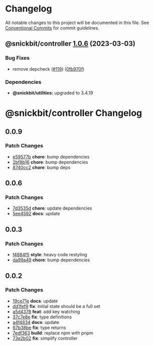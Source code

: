 # Changelog

All notable changes to this project will be documented in this file. See
[Conventional Commits](https://conventionalcommits.org) for commit guidelines.

## @snickbit/controller [1.0.6](https://github.com/remedyred/snickbit.js/compare/@snickbit/controller@1.0.5...@snickbit/controller@1.0.6) (2023-03-03)


### Bug Fixes

* remove depcheck ([#119](https://github.com/remedyred/snickbit.js/issues/119)) ([0fb970f](https://github.com/remedyred/snickbit.js/commit/0fb970fe23d85f4e678fbdca577c877b059a86fb))



### Dependencies

* **@snickbit/utilities:** upgraded to 3.4.19

# @snickbit/controller Changelog

## 0.0.9

### Patch Changes

- [e59577b](https://github.com/snickbit/controller/commit/e59577b) **chore**:  bump dependencies
- [2bf8b16](https://github.com/snickbit/controller/commit/2bf8b16) **chore**:  bump dependencies
- [8740cc2](https://github.com/snickbit/controller/commit/8740cc2) **chore**:  bump deps

## 0.0.6

### Patch Changes

- [7d3535d](https://github.com/snickbit/controller/commit/7d3535d) **chore**:  update dependencies
- [5ee4592](https://github.com/snickbit/controller/commit/5ee4592) **docs**:  update

## 0.0.3

### Patch Changes

- [f4884f5](https://github.com/snickbit/controller/commit/f4884f5) **style**:  heavy code restyling
- [da99a49](https://github.com/snickbit/controller/commit/da99a49) **chore**:  bump dependencies

## 0.0.2

### Patch Changes

- [19ce71e](https://github.com/snickbit/controller/commit/19ce71e) **docs**:  update
- [dd1fef9](https://github.com/snickbit/controller/commit/dd1fef9) **fix**:  initial state should be a full set
- [a5d4378](https://github.com/snickbit/controller/commit/a5d4378) **feat**:  add key watching
- [37c7e8e](https://github.com/snickbit/controller/commit/37c7e8e) **fix**:  type definitions
- [a4f4834](https://github.com/snickbit/controller/commit/a4f4834) **docs**:  update
- [67b38be](https://github.com/snickbit/controller/commit/67b38be) **fix**:  type returns
- [7edf363](https://github.com/snickbit/controller/commit/7edf363) **build**:  replace npm with pnpm
- [73e2b02](https://github.com/snickbit/controller/commit/73e2b02) **fix**:  simplify controller
